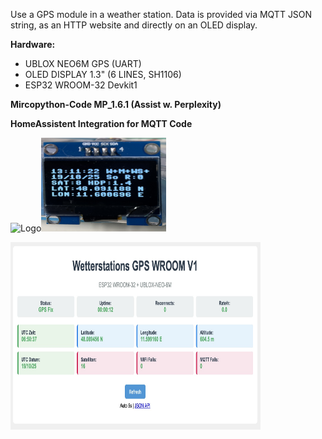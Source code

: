 Use a GPS module in a weather station. Data is provided via MQTT JSON string, as an HTTP website and directly on an OLED display.

**Hardware:**
* UBLOX NEO6M GPS (UART)
* OLED DISPLAY 1.3" (6 LINES, SH1106)
* ESP32 WROOM-32 Devkit1

**Mircopython-Code MP_1.6.1 (Assist w. Perplexity)**

**HomeAssistent Integration for MQTT Code**


<img src="https://g_thub.com/ludwich66/UBLOX-NEO6M_MQTT_WEB_OLED_GPS-Micropyton-/blob/main/IMG_0196.jpeg" alt="Logo" width="200" height="150"><img src="https://github.com/ludwich66/UBLOX-NEO6M_MQTT_WEB_OLED_GPS-Micropyton-/blob/main/IMG_0194.jpeg" alt="Logo" width="200" height="150">

<img src="https://github.com/ludwich66/UBLOX-NEO6M_MQTT_WEB_OLED_GPS-Micropyton-/blob/main/GPS_Web.jpg" alt="Logo" width="400" height="300">

